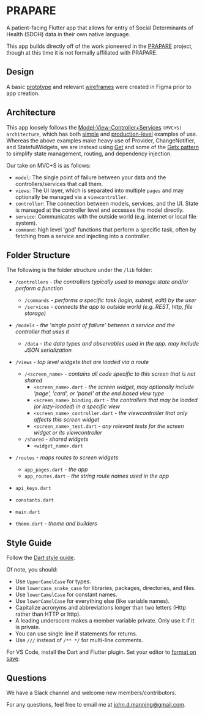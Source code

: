 # PRAPARE

A patient-facing Flutter app that allows for entry of Social Determinants of Health (SDOH) data in their own native language.

This app builds directly off of the work pioneered in the [PRAPARE] project, though at this time it is not formally affiliated with PRAPARE.

## Design

A basic [prototype] and relevant [wireframes] were created in Figma prior to app creation.

## Architecture

This app loosely follows the [Model-View-Controller+Services] `(MVC+S) architecture`, which has both [simple] and [production-level] examples of use. Whereas the above examples make heavy use of Provider, ChangeNotifier, and StatefulWidgets, we are instead using [Get] and some of the [Getx pattern] to simplify state management, routing, and dependency injection.

Our take on MVC+S is as follows:

- `model`: The single point of failure between your data and the controllers/services that call them.
- `views`: The UI layer, which is separated into multiple `pages` and may optionally be managed via a `viewcontroller`.
- `controller`: The connection between models, services, and the UI. State is managed at the controller level and accesses the model directly.
- `service`: Communicates with the outside world (e.g. internet or local file system).
- `command`: high level 'god' functions that perform a specific task, often by fetching from a service and injecting into a controller.

## Folder Structure

The following is the folder structure under the `/lib` folder:

- `/controllers` - _the controllers typically used to manage state and/or perform a function_
  - `/commands` - _performs a specific task (login, submit, edit) by the user_
  - `/services` - _connects the app to outside world (e.g. REST, http, file storage)_
- `/models` - _the 'single point of failure' between a service and the controller that uses it_
  - `/data` - _the data types and observables used in the app. may include JSON serialization_
- `/views` - _top level widgets that are loaded via a route_
  - `/<screen_name>` - _contains all code specific to this screen that is not shared_
    - `<screen_name>.dart` - _the screen widget, may optionally include 'page', 'card', or 'panel' at the end based view type_
    - `<screen_name>_binding.dart` - _the controllers that may be loaded (or lazy-loaded) in a specific view_
    - `<screen_name>_controller.dart` - _the viewcontroller that only affects this screen widget_
    - `<screen_name>_test.dart` - _any relevant tests for the screen widget or its viewcontroller_
  - `/shared` - _shared widgets_
    - `<widget_name>.dart`

- `/routes` - _maps routes to screen widgets_
  - `app_pages.dart` - _the app_
  - `app_routes.dart` - _the string route names used in the app_
- `api_keys.dart`
- `constants.dart`
- `main.dart`
- `theme.dart` - _theme and builders_  

## Style Guide

Follow the [Dart style guide].

Of note, you should:

- Use `UpperCamelCase` for types.
- Use `lowercase_snake_case` for libraries, packages, directories, and files.
- Use `lowerCamelCase` for constant names.
- Use `lowerCamelCase` for everything else (like variable names).
- Capitalize acronyms and abbreviations longer than two letters (Http rather than HTTP or http).
- A leading underscore makes a member variable private. Only use it if it is private.
- You can use single line if statements for returns.
- Use `///` instead of `/** */` for multi-line comments.

For VS Code, install the Dart and Flutter plugin. Set your editor to [format on save].

## Questions

We have a Slack channel and welcome new members/contributors.

For any questions, feel free to email me at john.d.manning@gmail.com.

[production-level]: https://github.com/gskinnerTeam/flokk
[Dart style guide]: https://dart.dev/guides/language/effective-dart/style
[format on save]: https://flutter.dev/docs/development/tools/formatting#automatically-formatting-code-in-vs-code
[Get]: https://pub.dev/packages/get#the-three-pillars
[Getx pattern]: https://github.com/kauemurakami/getx_pattern
[Model-View-Controller+Services]: https://blog.gskinner.com/archives/2020/09/flutter-state-management-with-mvcs.html
[PRAPARE]: https://www.nachc.org/research-and-data/prapare/
[prototype]: https://www.figma.com/proto/cWKc5iTzhoddhxMov05rWG/PRAPARE?node-id=5%3A2&scaling=scale-down
[simple]: https://github.com/gskinnerTeam/flutter-mvcs-hello-world
[wireframes]: https://www.figma.com/file/cWKc5iTzhoddhxMov05rWG/PRAPARE?node-id=0%3A1